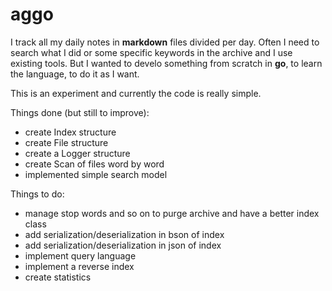 aggo
====

I track all my daily notes in **markdown** files divided per day. Often I need to search what I did or some specific keywords in the archive and I use existing tools. 
But I wanted to develo something from scratch in **go**, to learn the language, to do it as I want.

This is an experiment and currently the code is really simple.

Things done (but still to improve):
- create Index structure 
- create File structure
- create a Logger structure
- create Scan of files word by word
- implemented simple search model

Things to do:
- manage stop words and so on to purge archive and have a better index class
- add serialization/deserialization in bson of index
- add serialization/deserialization in json of index
- implement query language
- implement a reverse index
- create statistics

